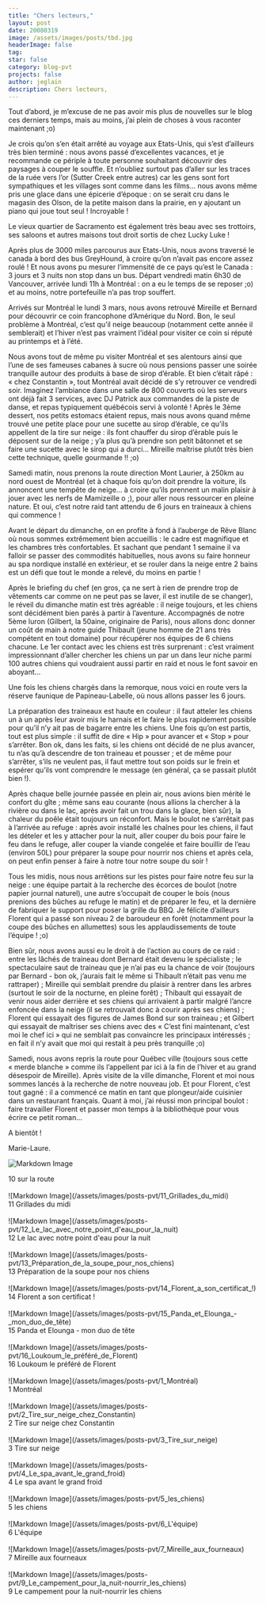 ```yaml
---
title: "Chers lecteurs,"
layout: post
date: 20080319
image: /assets/images/posts/tbd.jpg
headerImage: false
tag:
star: false
category: blog-pvt
projects: false
author: jeglain
description: Chers lecteurs,
---
```

Tout d’abord, je m’excuse de ne pas avoir mis plus de nouvelles sur
le blog ces derniers temps, mais au moins, j’ai plein de choses à
vous raconter maintenant ;o)

Je crois qu’on s’en était arrêté au voyage aux Etats-Unis, qui
s’est d’ailleurs très bien terminé : nous avons passé
d’excellentes vacances, et je recommande ce périple à toute personne
souhaitant découvrir des paysages à couper le souffle. Et n’oubliez
surtout pas d’aller sur les traces de la ruée vers l’or (Sutter
Creek entre autres) car les gens sont fort sympathiques et les villages
sont comme dans les films… nous avons même pris une glace dans une
épicerie d’époque : on se serait cru dans le magasin des Olson, de
la petite maison dans la prairie, en y ajoutant un piano qui joue tout
seul ! Incroyable !

Le vieux quartier de Sacramento est également très beau avec ses
trottoirs, ses saloons et autres maisons tout droit sortis de chez Lucky
Luke !

Après plus de 3000 miles parcourus aux Etats-Unis, nous avons traversé
le canada à bord des bus GreyHound, à croire qu’on n’avait pas
encore assez roulé ! Et nous avons pu mesurer l’immensité de ce
pays qu’est le Canada : 3 jours et 3 nuits non stop dans un bus.
Départ vendredi matin 6h30 de Vancouver, arrivée lundi 11h à
Montréal : on a eu le temps de se reposer ;o) et au moins, notre
portefeuille n’a pas trop souffert.

Arrivés sur Montréal le lundi 3 mars, nous avons retrouvé Mireille et
Bernard pour découvrir ce coin francophone d’Amérique du Nord. Bon,
le seul problème à Montréal, c’est qu’il neige beaucoup
(notamment cette année il semblerait) et l’hiver n’est pas vraiment
l’idéal pour visiter ce coin si réputé au printemps et à
l’été.

Nous avons tout de même pu visiter Montréal et ses alentours ainsi que
l’une de ses fameuses cabanes à sucre où nous pensions passer une
soirée tranquille autour des produits à base de sirop d’érable. Et
bien c’était râpé : « chez Constantin », tout Montréal avait
décidé de s’y retrouver ce vendredi soir. Imaginez l’ambiance dans
une salle de 800 couverts où les serveurs ont déjà fait 3 services,
avec DJ Patrick aux commandes de la piste de danse, et repas typiquement
québécois servi à volonté ! Après le 3ème dessert, nos petits
estomacs étaient repus, mais nous avons quand même trouvé une petite
place pour une sucette au sirop d’érable, ce qu’ils appellent de la
tire sur neige : ils font chauffer du sirop d’érable puis le
déposent sur de la neige ; y’a plus qu’à prendre son petit
bâtonnet et se faire une sucette avec le sirop qui a durci… Mireille
maîtrise plutôt très bien cette technique, quelle gourmande !! ;o)

Samedi matin, nous prenons la route direction Mont Laurier, à 250km au
nord ouest de Montréal (et à chaque fois qu’on doit prendre la
voiture, ils annoncent une tempête de neige… à croire qu’ils
prennent un malin plaisir à jouer avec les nerfs de Mamizeille o ;),
pour aller nous ressourcer en pleine nature. Et oui, c’est notre raid
tant attendu de 6 jours en traineaux à chiens qui commence !

Avant le départ du dimanche, on en profite à fond à l’auberge de
Rêve Blanc où nous sommes extrêmement bien accueillis : le cadre est
magnifique et les chambres très confortables. Et sachant que pendant 1
semaine il va falloir se passer des commodités habituelles, nous avons
su faire honneur au spa nordique installé en extérieur, et se rouler
dans la neige entre 2 bains est un défi que tout le monde a relevé, du
moins en partie ! 

Après le briefing du chef (en gros, ça ne sert à rien de prendre trop
de vêtements car comme on ne peut pas se laver, il est inutile de se
changer), le réveil du dimanche matin est très agréable : il neige
toujours, et les chiens sont décidément bien parés à partir à
l’aventure. Accompagnés de notre 5ème luron (Gilbert, la 50aine,
originaire de Paris), nous allons donc donner un coût de main à notre
guide Thibault (jeune homme de 21 ans très compétent en tout domaine)
pour récupérer nos équipes de 6 chiens chacune. Le 1er contact avec
les chiens est très surprenant : c’est vraiment impressionnant
d’aller chercher les chiens un par un dans leur niche parmi 100 autres
chiens qui voudraient aussi partir en raid et nous le font savoir en
aboyant…

Une fois les chiens chargés dans la remorque, nous voici en route vers
la réserve faunique de Papineau-Labelle, où nous allons passer les 6
jours.

La préparation des traineaux est haute en couleur : il faut atteler
les chiens un à un après leur avoir mis le harnais et le faire le plus
rapidement possible pour qu’il n’y ait pas de bagarre entre les
chiens. Une fois qu’on est partis, tout est plus simple : il suffit
de dire « Hip » pour avancer et « Stop » pour s’arrêter. Bon
ok, dans les faits, si les chiens ont décidé de ne plus avancer, tu
n’as qu’à descendre de ton traineau et pousser ; et de même pour
s’arrêter, s’ils ne veulent pas, il faut mettre tout son poids sur
le frein et espérer qu’ils vont comprendre le message (en général,
ça se passait plutôt bien !).

Après chaque belle journée passée en plein air, nous avions bien
mérité le confort du gîte ; même sans eau courante (nous allions la
chercher à la rivière ou dans le lac, après avoir fait un trou dans
la glace, bien sûr), la chaleur du poêle était toujours un
réconfort. Mais le boulot ne s’arrêtait pas à l’arrivée au
refuge : après avoir installé les chaînes pour les chiens, il faut
les dételer et les y attacher pour la nuit, aller couper du bois pour
faire le feu dans le refuge, aller couper la viande congelée et faire
bouillir de l’eau (environ 50L) pour préparer la soupe pour nourrir
nos chiens et après cela, on peut enfin penser à faire à notre tour
notre soupe du soir !

Tous les midis, nous nous arrêtions sur les pistes pour faire notre feu
sur la neige : une équipe partait à la recherche des écorces de
boulot (notre papier journal naturel), une autre s’occupait de couper
le bois (nous prenions des bûches au refuge le matin) et de préparer
le feu, et la dernière de fabriquer le support pour poser la grille du
BBQ. Je félicite d’ailleurs Florent qui a passé son niveau 2 de
baroudeur en forêt (notamment pour la coupe des bûches en allumettes)
sous les applaudissements de toute l’équipe ! ;o)

Bien sûr, nous avons aussi eu le droit à de l’action au cours de ce
raid : entre les lâchés de traineau dont Bernard était devenu le
spécialiste ; le spectaculaire saut de traineau que je n’ai pas eu
la chance de voir (toujours par Bernard - bon ok, j’aurais fait le
même si Thibault n’était pas venu me rattraper) ; Mireille qui
semblait prendre du plaisir à rentrer dans les arbres (surtout le soir
de la nocturne, en pleine forêt) ; Thibault qui essayait de venir nous
aider derrière et ses chiens qui arrivaient à partir malgré l’ancre
enfoncée dans la neige (il se retrouvait donc à courir après ses
chiens) ; Florent qui essayait des figures de James Bond sur son
traineau ; et Gilbert qui essayait de maîtriser ses chiens avec des
« C’est fini maintenant, c’est moi le chef ici » qui ne semblait
pas convaincre les principaux intéressés ; en fait il n’y avait que
moi qui restait à peu près tranquille ;o)

Samedi, nous avons repris la route pour Québec ville (toujours sous
cette « merde blanche » comme ils l’appellent par ici à la fin de
l’hiver et au grand désespoir de Mireille). Après visite de la ville
dimanche, Florent et moi nous sommes lancés à la recherche de notre
nouveau job. Et pour Florent, c’est tout gagné : il a commencé ce
matin en tant que plongeur/aide cuisinier dans un restaurant français.
Quant à moi, j’ai réussi mon principal boulot : faire travailler
Florent et passer mon temps à la bibliothèque pour vous écrire ce
petit roman…

A bientôt !

Marie-Laure.

![Markdown Image](/assets/images/posts-pvt/10_sur_la_route)
<figcaption class="caption">10 sur la route</figcaption>
<br>
![Markdown Image](/assets/images/posts-pvt/11_Grillades_du_midi)
<figcaption class="caption">11 Grillades du midi</figcaption>
<br>
![Markdown Image](/assets/images/posts-pvt/12_Le_lac_avec_notre_point_d'eau_pour_la_nuit)
<figcaption class="caption">12 Le lac avec notre point d'eau pour la nuit</figcaption>
<br>
![Markdown Image](/assets/images/posts-pvt/13_Préparation_de_la_soupe_pour_nos_chiens)
<figcaption class="caption">13 Préparation de la soupe pour nos chiens</figcaption>
<br>
![Markdown Image](/assets/images/posts-pvt/14_Florent_a_son_certificat_!)
<figcaption class="caption">14 Florent a son certificat !</figcaption>
<br>
![Markdown Image](/assets/images/posts-pvt/15_Panda_et_Elounga_-_mon_duo_de_tête)
<figcaption class="caption">15 Panda et Elounga - mon duo de tête</figcaption>
<br>
![Markdown Image](/assets/images/posts-pvt/16_Loukoum_le_préféré_de_Florent)
<figcaption class="caption">16 Loukoum le préféré de Florent</figcaption>
<br>
![Markdown Image](/assets/images/posts-pvt/1_Montréal)
<figcaption class="caption">1 Montréal</figcaption>
<br>
![Markdown Image](/assets/images/posts-pvt/2_Tire_sur_neige_chez_Constantin)
<figcaption class="caption">2 Tire sur neige chez Constantin</figcaption>
<br>
![Markdown Image](/assets/images/posts-pvt/3_Tire_sur_neige)
<figcaption class="caption">3 Tire sur neige</figcaption>
<br>
![Markdown Image](/assets/images/posts-pvt/4_Le_spa_avant_le_grand_froid)
<figcaption class="caption">4 Le spa avant le grand froid</figcaption>
<br>
![Markdown Image](/assets/images/posts-pvt/5_les_chiens)
<figcaption class="caption">5 les chiens</figcaption>
<br>
![Markdown Image](/assets/images/posts-pvt/6_L'équipe)
<figcaption class="caption">6 L'équipe</figcaption>
<br>
![Markdown Image](/assets/images/posts-pvt/7_Mireille_aux_fourneaux)
<figcaption class="caption">7 Mireille aux fourneaux</figcaption>
<br>
![Markdown Image](/assets/images/posts-pvt/9_Le_campement_pour_la_nuit-nourrir_les_chiens)
<figcaption class="caption">9 Le campement pour la nuit-nourrir les chiens</figcaption>
<br>
